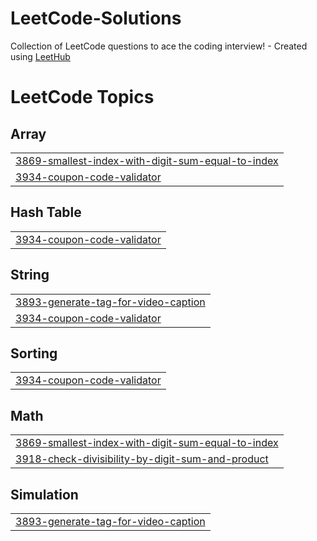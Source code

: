 # LeetCode-Solutions
Collection of LeetCode questions to ace the coding interview! - Created using [LeetHub](https://github.com/QasimWani/LeetHub)

<!---LeetCode Topics Start-->
# LeetCode Topics
## Array
|  |
| ------- |
| [3869-smallest-index-with-digit-sum-equal-to-index](https://github.com/iamgaurav2233/LeetCode-Solutions/tree/master/3869-smallest-index-with-digit-sum-equal-to-index) |
| [3934-coupon-code-validator](https://github.com/iamgaurav2233/LeetCode-Solutions/tree/master/3934-coupon-code-validator) |
## Hash Table
|  |
| ------- |
| [3934-coupon-code-validator](https://github.com/iamgaurav2233/LeetCode-Solutions/tree/master/3934-coupon-code-validator) |
## String
|  |
| ------- |
| [3893-generate-tag-for-video-caption](https://github.com/iamgaurav2233/LeetCode-Solutions/tree/master/3893-generate-tag-for-video-caption) |
| [3934-coupon-code-validator](https://github.com/iamgaurav2233/LeetCode-Solutions/tree/master/3934-coupon-code-validator) |
## Sorting
|  |
| ------- |
| [3934-coupon-code-validator](https://github.com/iamgaurav2233/LeetCode-Solutions/tree/master/3934-coupon-code-validator) |
## Math
|  |
| ------- |
| [3869-smallest-index-with-digit-sum-equal-to-index](https://github.com/iamgaurav2233/LeetCode-Solutions/tree/master/3869-smallest-index-with-digit-sum-equal-to-index) |
| [3918-check-divisibility-by-digit-sum-and-product](https://github.com/iamgaurav2233/LeetCode-Solutions/tree/master/3918-check-divisibility-by-digit-sum-and-product) |
## Simulation
|  |
| ------- |
| [3893-generate-tag-for-video-caption](https://github.com/iamgaurav2233/LeetCode-Solutions/tree/master/3893-generate-tag-for-video-caption) |
<!---LeetCode Topics End-->